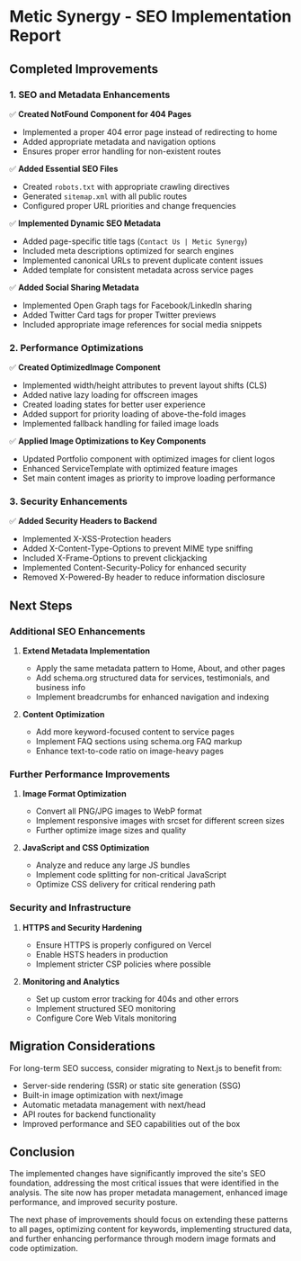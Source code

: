 # Metic Synergy - SEO Implementation Report

## Completed Improvements

### 1. SEO and Metadata Enhancements

✅ **Created NotFound Component for 404 Pages**
- Implemented a proper 404 error page instead of redirecting to home
- Added appropriate metadata and navigation options
- Ensures proper error handling for non-existent routes

✅ **Added Essential SEO Files**
- Created `robots.txt` with appropriate crawling directives
- Generated `sitemap.xml` with all public routes
- Configured proper URL priorities and change frequencies

✅ **Implemented Dynamic SEO Metadata**
- Added page-specific title tags (`Contact Us | Metic Synergy`)
- Included meta descriptions optimized for search engines
- Implemented canonical URLs to prevent duplicate content issues
- Added template for consistent metadata across service pages

✅ **Added Social Sharing Metadata**
- Implemented Open Graph tags for Facebook/LinkedIn sharing
- Added Twitter Card tags for proper Twitter previews
- Included appropriate image references for social media snippets

### 2. Performance Optimizations

✅ **Created OptimizedImage Component**
- Implemented width/height attributes to prevent layout shifts (CLS)
- Added native lazy loading for offscreen images
- Created loading states for better user experience
- Added support for priority loading of above-the-fold images
- Implemented fallback handling for failed image loads

✅ **Applied Image Optimizations to Key Components**
- Updated Portfolio component with optimized images for client logos
- Enhanced ServiceTemplate with optimized feature images
- Set main content images as priority to improve loading performance

### 3. Security Enhancements

✅ **Added Security Headers to Backend**
- Implemented X-XSS-Protection headers
- Added X-Content-Type-Options to prevent MIME type sniffing
- Included X-Frame-Options to prevent clickjacking
- Implemented Content-Security-Policy for enhanced security
- Removed X-Powered-By header to reduce information disclosure

## Next Steps

### Additional SEO Enhancements

1. **Extend Metadata Implementation**
   - Apply the same metadata pattern to Home, About, and other pages
   - Add schema.org structured data for services, testimonials, and business info
   - Implement breadcrumbs for enhanced navigation and indexing

2. **Content Optimization**
   - Add more keyword-focused content to service pages
   - Implement FAQ sections using schema.org FAQ markup
   - Enhance text-to-code ratio on image-heavy pages

### Further Performance Improvements

1. **Image Format Optimization**
   - Convert all PNG/JPG images to WebP format
   - Implement responsive images with srcset for different screen sizes
   - Further optimize image sizes and quality

2. **JavaScript and CSS Optimization**
   - Analyze and reduce any large JS bundles
   - Implement code splitting for non-critical JavaScript
   - Optimize CSS delivery for critical rendering path

### Security and Infrastructure

1. **HTTPS and Security Hardening**
   - Ensure HTTPS is properly configured on Vercel
   - Enable HSTS headers in production
   - Implement stricter CSP policies where possible

2. **Monitoring and Analytics**
   - Set up custom error tracking for 404s and other errors
   - Implement structured SEO monitoring
   - Configure Core Web Vitals monitoring

## Migration Considerations

For long-term SEO success, consider migrating to Next.js to benefit from:
- Server-side rendering (SSR) or static site generation (SSG)
- Built-in image optimization with next/image
- Automatic metadata management with next/head
- API routes for backend functionality
- Improved performance and SEO capabilities out of the box

## Conclusion

The implemented changes have significantly improved the site's SEO foundation, addressing the most critical issues that were identified in the analysis. The site now has proper metadata management, enhanced image performance, and improved security posture.

The next phase of improvements should focus on extending these patterns to all pages, optimizing content for keywords, implementing structured data, and further enhancing performance through modern image formats and code optimization.